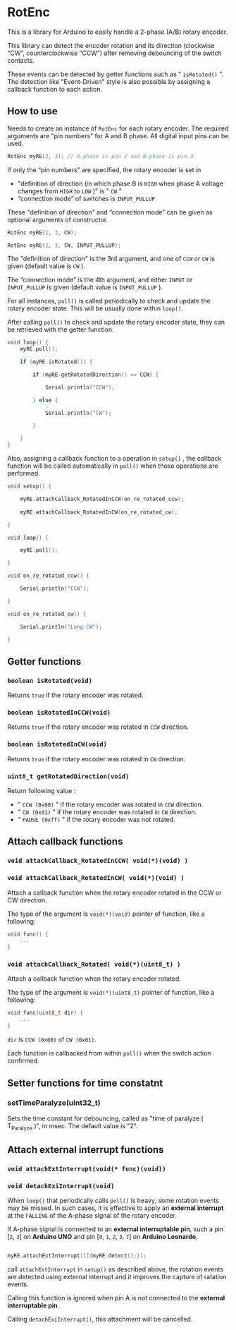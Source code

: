 # RotEnc
This is a library for Arduino to easily handle a 2-phase (A/B) rotary encoder.

This library can detect the encoder rotation and its direction (clockwise “CW”, counterclockwise “CCW”) after removing debouncing of the switch contacts.

These events can be detected by getter functions such as " ```isRotated()``` ”. The detection like "Event-Driven" style is also possible by assigning a callback function to each action.

## How to use
Needs to create an instance of ```RotEnc``` for each rotary encoder. The required arguments are  "pin numbers" for A and B phase. All digital input pins can be used.

```C++
RotEnc myRE(2, 3); // A-phase is pin 2 and B-phase is pin 3.
```

If only the “pin numbers” are specified, the rotary encoder is set in

- "definition of direction (in which phase B is ```HIGH``` when phase A voltage changes from ```HIGH``` to ```LOW``` )" is " ```CW``` "
- “connection mode” of switches is ```INPUT_PULLUP```

These "definition of direction" and “connection mode” can be given as optional arguments of constructor.

```C++
RotEnc myRE(2, 3, CW);

RotEnc myRE(2, 3, CW, INPUT_PULLUP);
```

The "definition of direction" is the 3rd argument, and one of ```CCW``` or ```CW``` is given (default value is ```CW``` ).

The “connection mode” is the 4th argument, and either ```INPUT``` or ```INPUT_PULLUP``` is given (default value is ```INPUT_PULLUP``` ).

For all instances, ```poll()``` is called periodically to check and update the rotary encoder state. This will be usually done within ```loop()```. 

After calling ```poll()``` to check and update the rotary encoder state, they can be retrieved with the getter function.

```C++
void loop() {
    myRE.poll();

    if (myRE.isRotated()) {

        if (myRE.getRotatedDirection() == CCW) {

            Serial.println("CCW");

        } else {

            Serial.println("CW");

        }

    }
}
```

Also, assigning a callback function to a operation in ```setup()``` , the callback function will be called automatically in ```poll()``` when those operations are performed.

```C++
void setup() {

    myRE.attachCallback_RotatedInCCW(on_re_rotated_ccw);
    
    myRE.attachCallback_RotatedInCW(on_re_rotated_cw);

}

void loop() {

    myRE.poll();

}

void on_re_rotated_ccw() {

    Serial.println("CCW");

}

void on_re_rotated_cw() {

    Serial.println("Long-CW");

}
```

## Getter functions
### ```boolean isRotated(void)```
Returns ```true``` if the rotary encoder was rotated.

### ```boolean isRotatedInCCW(void)```
Returns ```true``` if the rotary encoder was rotated in ```CCW``` direction.

### ```boolean isRotatedInCW(void)```
Returns ```true``` if the rotary encoder was rotated in ```CW``` direction.

### ```uint8_t getRotatedDirection(void)```
Return following value :

- " ```CCW (0x00)``` " if the rotary encoder was rotated in ```CCW``` direction.
- " ```CW (0x01)``` " if the rotary encoder was rotated in ```CW``` direction.
- " ```PAUSE (0xff)``` " if the rotary encoder was not rotated.

## Attach callback functions
### ```void attachCallback_RotatedInCCW( void(*)(void) )```
### ```void attachCallback_RotatedInCW( void(*)(void) )```
Attach a callback function when the rotary encoder rotated in the CCW or CW direction.

 The type of the argument is ```void(*)(void)```  pointer of function, like a following:
```C++
void func() {
    ...
}
```

### ```void attachCallback_Rotated( void(*)(uint8_t) )```
Attach a callback function when the rotary encoder rotated.

 The type of the argument is ```void(*)(uint8_t)```  pointer of function, like a following:
```C++
void func(uint8_t dir) {
    ...
}
```
```dir``` is ```CCW (0x00)``` of ```CW (0x01)```.

Each function is callbacked from within ```poll()``` when the switch action confirmed.

## Setter functions for time constatnt
### setTimeParalyze(uint32_t)
Sets the time constant for debouncing, called as "time of paralyze ( T<sub>Paralyze</sub> )", in msec. The default value is "2".

## Attach external interrupt functions
### ```void attachExtInterrupt(void(* func)(void))```
### ```void detachExiInterrupt(void)```

When ``loop()`` that periodically calls ``poll()`` is heavy, some rotation events may be missed. In such cases, it is effective to apply an **external interrupt** at the ```FALLING``` of the A-phase signal of the rotary encoder.

If A-phase signal is connected to an **external interruptable pin**, such a pin [```2```, ```3```] on **Arduino UNO** and pin [```0```, ```1```, ```2```, ```3```, ```7```] on **Arduino Leonardo**, 

```C++

myRE.attachExtInterrupt([]{myRE.detect();});

```

call ```attachExtInterrupt``` in ```setup()``` as described above, the rotation events are detected using external interrupt and it improves the capture of ratation events.

Calling this function is ignored when pin A is not connected to the **external interruptable pin**.

Calling ```detachExiInterrupt()```, this attachment will be cancelled.
